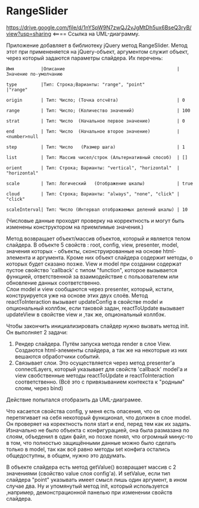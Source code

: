 # RangeSlider
https://drive.google.com/file/d/1nYSpW9N7zwQJ2vJgMtDh5ux6BseQ3ryB/view?usp=sharing <==== Ссылка на UML-диаграмму.

Приложение добавляет в  библиотеку jQuery метод RangeSlider. Метод этот при примененяется на  jQuery-объект, аргументом служит объект, через который задаются параметры слайдера. Их перечень:

    Имя          |Описание                                          |Значение по-умолчанию

    type         |Тип: Строка;Варианты: "range", "point"            |"range" 
  
    origin       | Тип: Число; (Точка отсчёта)                      | 0

    range        | Тип: Число; (Количество значений)                | 100

    strat        | Тип: Число  (Начальное первое значение)          | 0

    end          | Тип: Число  (Начальное второе значение)          | <number>null

    step         | Тип: Число   (Размер шага)                       | 1

    list         | Тип: Массив чисел/строк (Альтернативный способ)  | []

    orient       | Тип: Строка; Варианты: "vertical", "horizontal"  | "horizontal"

    scale        | Тип: Логический   (Отображение шкалы)            | true

    cloud        | Тип: Строка; Варианты: "always", "none", "click" | "click"

    scaleInterval| Тип: Число (Интервал отображаемых делений шкалы) | 10

(Числовые данные проходят проверку на корректность и могут быть изменены конструктором на приемлимые значения.)

Метод возвращает объект/массив объектов, который и является телом слайдера. В объекте 5 свойств : root, config, view, presenter, model, значения которых - объекты, сконструированные на основе html-элемента и аргумента.  Кроме них объект слайдера содержит методы, о которых будет сказано позже. 
View и model при создании содержат пустое свойство 'callback' с типом "function", которое вызывается  функцией, ответственной за взаимодействие с пользователем или обновление данных соответственно.  
Слои model  и view сообщаются через presenter, который, кстати, конструируется уже на основе этих двух слоёв. Метод reactToInteraction вызывает updateConfig в свойстве model и опциональный коллбэк, если таковой задан, reactToUpdate вызывает updateView в свойстве view и ,так же, опциональный коллбэк. 

Чтобы закончить инициализировать слайдер нужно вызвать метод init. Он выполняет 2 задачи: 

1) Рендер слайдера. Путём запуска метода render в слое View. Создаются html-элементы слайдера, а так же на некоторые из них вешаются обработчики событий.
2) Связывает слои.  Это осуществляется  через метод presenter'a connectLayers, который указывает для свойств 'callback' model'a и view свобственные методы reactToUpdate и reactToInteraction соответственно.
	(Всё это с привязыванием контекста к "родным" слоям, через bind)
	
Действие попытался отобразить да UML-диаграмее. 

Что касается свойства config, у меня есть опасения, что он перетягивает на себя некоторый функционал, что должен  в слое model. Он проверяет на коректность поля start и end, перед тем как их задать. Изначально не было объекта с конфигурацией, она была размазана по слоям, объеденил в один файл, но позже понял, что огромный минус-то в том, что полностью защищёнными  данные можно было сделать только в model, так как всё равно методы set конфига остались общедоступны, в общем, нужно это додумать.

В объекте слайдера есть метод getValue() возвращает массив с 2 значениями (свойство value слоя config'a). И setValue, если тип слайдера  "point" указывать имеет смысл лишь один аргумент, в ином случае два. Ну и упомянутый метод init, который используется ,например, демонстрационной панелью при изменении свойств слайдера.










